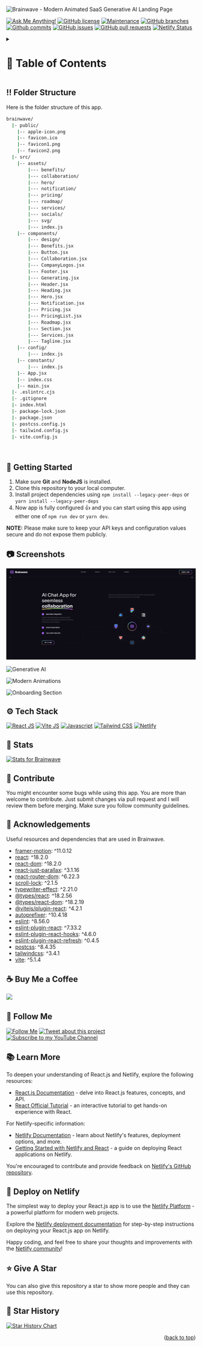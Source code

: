 <a name="readme-top"></a>

![Brainwave - Modern Animated SaaS Generative AI Landing Page](/.github/images/img_main.png "Brainwave - Modern Animated SaaS Generative AI Landing Page")

[![Ask Me Anything!](https://flat.badgen.net/static/Ask%20me/anything?icon=github&color=black&scale=1.01)](https://github.com/sanidhyy "Ask Me Anything!")
[![GitHub license](https://flat.badgen.net/github/license/sanidhyy/brainwave?icon=github&color=black&scale=1.01)](https://github.com/sanidhyy/brainwave/blob/main/LICENSE "GitHub license")
[![Maintenance](https://flat.badgen.net/static/Maintained/yes?icon=github&color=black&scale=1.01)](https://github.com/sanidhyy/brainwave/commits/main "Maintenance")
[![GitHub branches](https://flat.badgen.net/github/branches/sanidhyy/brainwave?icon=github&color=black&scale=1.01)](https://github.com/sanidhyy/brainwave/branches "GitHub branches")
[![Github commits](https://flat.badgen.net/github/commits/sanidhyy/brainwave?icon=github&color=black&scale=1.01)](https://github.com/sanidhyy/brainwave/commits "Github commits")
[![GitHub issues](https://flat.badgen.net/github/issues/sanidhyy/brainwave?icon=github&color=black&scale=1.01)](https://github.com/sanidhyy/brainwave/issues "GitHub issues")
[![GitHub pull requests](https://flat.badgen.net/github/prs/sanidhyy/brainwave?icon=github&color=black&scale=1.01)](https://github.com/sanidhyy/brainwave/pulls "GitHub pull requests")
[![Netlify Status](https://api.netlify.com/api/v1/badges/12f8872e-e503-44e8-aaee-9d024f8cba55/deploy-status)](https://app-brainwave.netlify.app/ "Netlify Status")

<!-- Table of Contents -->
<details>

<summary>

# :notebook_with_decorative_cover: Table of Contents

</summary>

- [Folder Structure](#bangbang-folder-structure)
- [Getting Started](#toolbox-getting-started)
- [Screenshots](#camera-screenshots)
- [Tech Stack](#gear-tech-stack)
- [Stats](#wrench-stats)
- [Contribute](#raised_hands-contribute)
- [Acknowledgements](#gem-acknowledgements)
- [Buy Me a Coffee](#coffee-buy-me-a-coffee)
- [Follow Me](#rocket-follow-me)
- [Learn More](#books-learn-more)
- [Deploy on Netlify](#page_with_curl-deploy-on-netlify)
- [Give A Star](#star-give-a-star)
- [Star History](#star2-star-history)
- [Give A Star](#star-give-a-star)

</details>

## :bangbang: Folder Structure

Here is the folder structure of this app.

```bash
brainwave/
  |- public/
    |-- apple-icon.png
    |-- favicon.ico
    |-- favicon1.png
    |-- favicon2.png
  |- src/
    |-- assets/
        |--- benefits/
        |--- collaboration/
        |--- hero/
        |--- notification/
        |--- pricing/
        |--- roadmap/
        |--- services/
        |--- socials/
        |--- svg/
        |--- index.js
    |-- components/
        |--- design/
        |--- Benefits.jsx
        |--- Button.jsx
        |--- Collaboration.jsx
        |--- CompanyLogos.jsx
        |--- Footer.jsx
        |--- Generating.jsx
        |--- Header.jsx
        |--- Heading.jsx
        |--- Hero.jsx
        |--- Notification.jsx
        |--- Pricing.jsx
        |--- PricingList.jsx
        |--- Roadmap.jsx
        |--- Section.jsx
        |--- Services.jsx
        |--- Tagline.jsx
    |-- config/
        |--- index.js
    |-- constants/
        |--- index.js
    |-- App.jsx
    |-- index.css
    |-- main.jsx
  |- .eslintrc.cjs
  |- .gitignore
  |- index.html
  |- package-lock.json
  |- package.json
  |- postcss.config.js
  |- tailwind.config.js
  |- vite.config.js
```

<br />

## :toolbox: Getting Started

1. Make sure **Git** and **NodeJS** is installed.
2. Clone this repository to your local computer.
3. Install project dependencies using `npm install --legacy-peer-deps` or `yarn install --legacy-peer-deps`
4. Now app is fully configured 👍 and you can start using this app using either one of `npm run dev` or `yarn dev`.

**NOTE:** Please make sure to keep your API keys and configuration values secure and do not expose them publicly.

## :camera: Screenshots

![AI ChatBot App](/.github/images/img1.png "AI ChatBot App")

![Generative AI](/.github/images/img2.png "Generative AI")

![Modern Animations](/.github/images/img3.png "Modern Animations")

![Onboarding Section](/.github/images/img4.png "Onboarding Section")

## :gear: Tech Stack

[![React JS](https://skillicons.dev/icons?i=react "React JS")](https://react.dev/ "React JS") [![Vite JS](https://skillicons.dev/icons?i=vite "Vite JS")](https://vitejs.dev/ "Vite JS") [![Javascript](https://skillicons.dev/icons?i=js "Javascript")](https://developer.mozilla.org/en-US/docs/Web/JavaScript "Javascript") [![Tailwind CSS](https://skillicons.dev/icons?i=tailwind "Tailwind CSS")](https://tailwindcss.com/ "Tailwind CSS") [![Netlify](https://skillicons.dev/icons?i=netlify "Netlify")](https://netlify.app/ "Netlify")

## :wrench: Stats

[![Stats for Brainwave](/.github/images/stats.svg "Stats for Brainwave")](https://pagespeed.web.dev/analysis?url=https://app-brainwave.netlify.app/ "Stats for Brainwave")

## :raised_hands: Contribute

You might encounter some bugs while using this app. You are more than welcome to contribute. Just submit changes via pull request and I will review them before merging. Make sure you follow community guidelines.

## :gem: Acknowledgements

Useful resources and dependencies that are used in Brainwave.

- [framer-motion](https://www.npmjs.com/package/framer-motion): ^11.0.12
- [react](https://www.npmjs.com/package/react): ^18.2.0
- [react-dom](https://www.npmjs.com/package/react-dom): ^18.2.0
- [react-just-parallax](https://www.npmjs.com/package/react-just-parallax): ^3.1.16
- [react-router-dom](https://www.npmjs.com/package/react-router-dom): ^6.22.3
- [scroll-lock](https://www.npmjs.com/package/scroll-lock): ^2.1.5
- [typewriter-effect](https://www.npmjs.com/package/typewriter-effect): ^2.21.0
- [@types/react](https://www.npmjs.com/package/@types/react): ^18.2.56
- [@types/react-dom](https://www.npmjs.com/package/@types/react-dom): ^18.2.19
- [@vitejs/plugin-react](https://www.npmjs.com/package/@vitejs/plugin-react): ^4.2.1
- [autoprefixer](https://www.npmjs.com/package/autoprefixer): ^10.4.18
- [eslint](https://www.npmjs.com/package/eslint): ^8.56.0
- [eslint-plugin-react](https://www.npmjs.com/package/eslint-plugin-react): ^7.33.2
- [eslint-plugin-react-hooks](https://www.npmjs.com/package/eslint-plugin-react-hooks): ^4.6.0
- [eslint-plugin-react-refresh](https://www.npmjs.com/package/eslint-plugin-react-refresh): ^0.4.5
- [postcss](https://www.npmjs.com/package/postcss): ^8.4.35
- [tailwindcss](https://www.npmjs.com/package/tailwindcss): ^3.4.1
- [vite](https://www.npmjs.com/package/vite): ^5.1.4

## :coffee: Buy Me a Coffee

[<img src="https://img.shields.io/badge/Buy_Me_A_Coffee-FFDD00?style=for-the-badge&logo=buy-me-a-coffee&logoColor=black" width="200" />](https://www.buymeacoffee.com/sanidhy "Buy me a Coffee")

## :rocket: Follow Me

[![Follow Me](https://img.shields.io/github/followers/sanidhyy?style=social&label=Follow&maxAge=2592000)](https://github.com/sanidhyy "Follow Me")
[![Tweet about this project](https://img.shields.io/twitter/url?style=social&url=https%3A%2F%2Ftwitter.com%2FTechnicalShubam)](https://twitter.com/intent/tweet?text=Check+out+this+amazing+app:&url=https%3A%2F%2Fgithub.com%2Fsanidhyy%2Fbrainwave "Tweet about this project")
[![Subscribe to my YouTube Channel](https://img.shields.io/youtube/channel/subscribers/UCNAz_hUVBG2ZUN8TVm0bmYw)](https://www.youtube.com/@OPGAMER./?sub_confirmation=1 "Subscribe to my YouTube Channel")

## :books: Learn More

To deepen your understanding of React.js and Netlify, explore the following resources:

- [React.js Documentation](https://reactjs.org/docs) - delve into React.js features, concepts, and API.
- [React Official Tutorial](https://reactjs.org/tutorial) - an interactive tutorial to get hands-on experience with React.

For Netlify-specific information:

- [Netlify Documentation](https://docs.netlify.com) - learn about Netlify's features, deployment options, and more.
- [Getting Started with Netlify and React](https://docs.netlify.com/frameworks/react) - a guide on deploying React applications on Netlify.

You're encouraged to contribute and provide feedback on [Netlify's GitHub repository](https://github.com/netlify/netlify).

## :page_with_curl: Deploy on Netlify

The simplest way to deploy your React.js app is to use the [Netlify Platform](https://app.netlify.com/start) - a powerful platform for modern web projects.

Explore the [Netlify deployment documentation](https://docs.netlify.com/site-deploys/create-deploys) for step-by-step instructions on deploying your React.js app on Netlify.

Happy coding, and feel free to share your thoughts and improvements with the [Netlify community](https://community.netlify.com)!

## :star: Give A Star

You can also give this repository a star to show more people and they can use this repository.

## :star2: Star History

<a href="https://star-history.com/#sanidhyy/brainwave&Timeline">
<picture>
  <source media="(prefers-color-scheme: dark)" srcset="https://api.star-history.com/svg?repos=sanidhyy/brainwave&type=Timeline&theme=dark" />
  <source media="(prefers-color-scheme: light)" srcset="https://api.star-history.com/svg?repos=sanidhyy/brainwave&type=Timeline" />
  <img alt="Star History Chart" src="https://api.star-history.com/svg?repos=sanidhyy/brainwave&type=Timeline" />
</picture>
</a>

<br />
<p align="right">(<a href="#readme-top">back to top</a>)</p>
